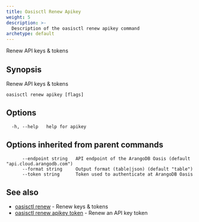 ```yaml
---
title: Oasisctl Renew Apikey
weight: 5
description: >-
  Description of the oasisctl renew apikey command
archetype: default
---
```

Renew API keys & tokens

## Synopsis

Renew API keys & tokens

```
oasisctl renew apikey [flags]
```

## Options

```
  -h, --help   help for apikey
```

## Options inherited from parent commands

```
      --endpoint string   API endpoint of the ArangoDB Oasis (default "api.cloud.arangodb.com")
      --format string     Output format (table|json) (default "table")
      --token string      Token used to authenticate at ArangoDB Oasis
```

## See also

* [oasisctl renew](_index.md)	 - Renew keys & tokens
* [oasisctl renew apikey token](renew-api-key-token.md)	 - Renew an API key token

